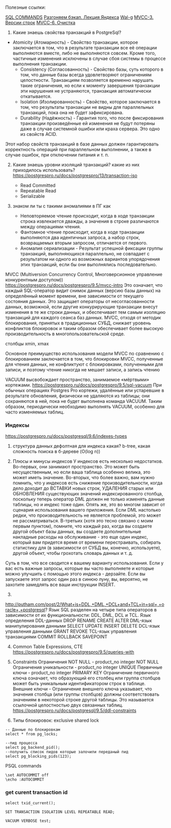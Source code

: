 Полезные ссылки:

[SQL COMMANDS](https://www.codecademy.com/articles/sql-commands)
[Разгоняем бэкап. Лекция Яндекса](https://habr.com/ru/company/yandex/blog/415817/)
[Wal-g](https://habr.com/ru/post/486188/)
[MVCC-3. Версии строк](https://habr.com/ru/company/postgrespro/blog/445820/)
[MVCC-6. Очистка](https://habr.com/ru/company/postgrespro/blog/452320/)

1) Какие знаешь свойства транзакций в PostgreSql?
- Atomicity (Атомарность) - Свойство транзакции, которое заключается в том, что в результате транзакции все её операции 
выполняются вместе, либо не выполняются совсем. Кроме того, частичные изменения исключены в случае 
сбоя системы в процессе выполнения транзакции.
  - Consistency (Согласованность) - Свойство базы, суть которого в том, что данные базы всегда удовлетворяют ограничениям целостности. 
Транзакциям позволяется временно нарушать такие ограничения, но если к моменту завершения 
транзакции эти нарушения не устраняются, транзакция автоматически откатывается. 
   - Isolation (Изолированность) - Свойство, которое заключается в том, что результаты транзакции не видны для параллельных транзакций, 
пока она не будет зафиксирована. 
   - Durability (Надёжность) - Гарантия того, что после фиксирования транзакции произведённые ей изменения не будут потеряны даже 
в случае системной ошибки или краха сервера. Это одно из свойств ACID.

Этот набор свойств транзакций в базе данных должен гарантировать корректность операций при 
параллельном выполнении, а также в случае ошибок, при отключении питания и т. п.

2) Какие знаешь уровни изоляций транзакций? какие из них приходилось использовать?
   https://postgrespro.ru/docs/postgrespro/13/transaction-iso
   - Read Committed
   - Repeatable Read
   - Serializable
   
3) знаком ли ты с такими аномалиями в ПГ как 
   - Неповторяемое чтение происходит, когда в ходе транзакции строка извлекается дважды, 
     а значения в строке различаются между операциями чтения.
   - Фантомное чтение происходит, когда в ходе транзакции выполняются два идентичных 
     запроса, а набор строк, возвращаемых вторым запросом, отличается от первого.
   - Аномалия сериализации - Результат успешной фиксации группы транзакций, выполняющихся 
     параллельно, не совпадает с результатом ни одного из возможных вариантов упорядочения этих 
     транзакций, если бы они выполнялись последовательно.

MVCC (Multiversion Concurrency Control, Многоверсионное управление конкурентным доступом))
https://postgrespro.ru/docs/postgrespro/9.5/mvcc-intro
Это означает, что каждый SQL-оператор видит снимок данных (версию базы данных) на определённый 
момент времени, вне зависимости от текущего состояния данных. Это защищает операторы от 
несогласованности данных, возможной, если другие конкурирующие транзакции внесут изменения в те 
же строки данных, и обеспечивает тем самым изоляцию транзакций для каждого сеанса баз данных. 
MVCC, отходя от методик блокирования, принятых в традиционных СУБД, снижает уровень конфликтов 
блокировок и таким образом обеспечивает более высокую производительность 
в многопользовательской среде.

столбцы xmin, xmax

Основное преимущество использования модели MVCC по сравнению с блокированием заключается в том, 
что блокировки MVCC, полученные для чтения данных, не конфликтуют с блокировками, полученными 
для записи, и поэтому чтение никогда не мешает записи, а запись чтению


VACUUM высвобождает пространство, занимаемое «мёртвыми» кортежами. 
https://postgrespro.ru/docs/postgrespro/9.5/sql-vacuum
При обычных операциях Postgres Pro кортежи, удалённые или устаревшие в результате обновления, 
физически не удаляются из таблицы; они сохраняются в ней, пока не будет выполнена команда VACUUM. 
Таким образом, периодически необходимо выполнять VACUUM, особенно для часто изменяемых таблиц.


### Индексы
https://postgrespro.ru/docs/postgresql/9.6/indexes-types
1) структура данных дефолтная для индекса какая?
   b-tree, какая сложность поиска в б-дереве (O(log n))
   
2) Плюсы и минусы индексов
У индексов есть несколько недостатков.
Во-первых, они занимают пространство. Это может быть несущественным, но если ваша таблица особенно 
   велика, это может иметь значение.
Во-вторых, что более важно, вам нужно помнить, что у индексов есть снижение производительности, 
   когда дело доходит до ВСТАВКИ новых строк, УДАЛЕНИЯ старых или ОБНОВЛЕНИЯ существующих значений 
   индексированного столбца, поскольку теперь оператор DML должен не только изменять данные 
   таблицы, но и индекс тоже один. Опять же, это во многом зависит от сценария использования 
   вашего приложения. Если DML настолько редки, что производительность не является проблемой, 
   это может не рассматриваться.
В-третьих (хотя это тесно связано с моим первым пунктом), помните, что каждый раз, когда вы 
   создаете другой объект базы данных, вы создаете дополнительные накладные расходы на 
   обслуживание - это еще один индекс, который вам придется время от времени перестраивать, 
   собирать статистику для (в зависимости от СУБД вы, конечно, используете), другой объект, 
   чтобы грохотать словарь данных и т. д.

Суть в том, что все сводится к вашему варианту использования. Если у вас есть важные запросы, которые вы часто выполняете и которые можно улучшить с помощью этого индекса - дерзайте. Если вы запускаете этот запрос один раз в синюю луну, вы, вероятно, не захотите замедлять все ваши инструкции INSERT.

3) 
http://putham.com/post/2/What+is+DDL,+DML,+DCL+and+TCL+in+sql+,+oracle+,+postgresql?
Язык SQL разделен на четыре типа операторов в зависимости от их функциональности: DDL, DML, DCL и TCL.
Язык определения DDL-данных
   DROP
RENAME
CREATE
ALTER
DML-язык манипулирования данными
   SELECT
UPDATE
INSERT
DELETE
DCL-язык управления данными
   GRANT
REVOKE
TCL-язык управления транзакциями
   COMMIT
ROLLBACK
SAVEPOINT

4) Common Table Expressions, CTE
https://postgrespro.ru/docs/postgrespro/9.5/queries-with
   
5) Constraints
Ограничения NOT NULL - product_no integer NOT NULL
   Ограничения уникальности - product_no integer UNIQUE
   Первичные ключи - product_no integer PRIMARY KEY Ограничение первичного ключа означает, 
   что образующий его столбец или группа столбцов может быть уникальным идентификатором строк в таблице.
   Внешние ключи - Ограничение внешнего ключа указывает, что значения столбца (или группы столбцов) 
   должны соответствовать значениям в некоторой строке другой таблицы. Это называется ссылочной 
   целостностью двух связанных таблиц.
https://postgrespro.ru/docs/postgresql/9.5/ddl-constraints
   
6) Типы блокировок:
    exclusive
    shared lock
   
```postgresql
-- Данные по блокировкам
select * from pg_locks;

--пид процесса
select pg_backend_pid();
--получить список пидов которые залочили переданый пид
select pg_blocking_pids(123);
```

   
PSQL commands
```shell
\set AUTOCOMMIT off
\echo :AUTOCOMMIT
```

### get curent transaction id
```shell
select txid_current();
```

```shell
SET TRANSACTION ISOLATION LEVEL REPEATABLE READ; 
```

```shell
VACUUM VERBOSE test;
```

